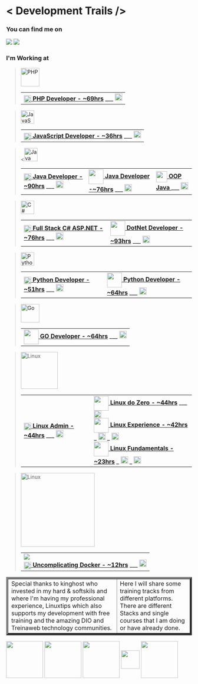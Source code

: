 # < Development Trails />

<!--linkedin-->
### You can find me on 
<a href="https://www.linkedin.com/in/icsalgado/" align="center"><img src="https://img.shields.io/badge/LinkedIn-0077B5?style=for-the-badge&logo=linkedin&logoColor=white" ></a>
<a href="https://www.instagram.com/iuricomi/" align="center"><img src="https://img.shields.io/badge/Instagram-E4405F?style=for-the-badge&logo=instagram&logoColor=white" ></a>

### I'm Working at

<!--PHP-->
> <a href="https://www.php.net/" target="_blank" rel="noreferrer"><img src="https://raw.githubusercontent.com/danielcranney/readme-generator/main/public/icons/skills/php-colored.svg" width="50" height="50" alt="PHP" /></a><table align="center">
        <td>
            <!--TREINAWEB-->
           <a href="https://www.treinaweb.com.br/formacao/desenvolvedor-php"><img src="https://www.treinaweb.com.br/assets/images/favicon-32x32.png" width="20px" align="center"> <b>PHP Developer - ~69hrs</b></a> ___ <a href="https://github.com/icsalgado/tracks/tree/master/TREINAWEB_DevPHP"><img src="https://cdn-icons-png.flaticon.com/512/8481/8481952.png" width="20px"></a> 
        </td>
    </table>

<!--JAVASCRIPT-->
> <a href="https://developer.mozilla.org/en-US/docs/Web/JavaScript" target="_blank" rel="noreferrer"><img src="https://raw.githubusercontent.com/danielcranney/readme-generator/main/public/icons/skills/javascript-colored.svg" width="36" height="36" alt="JavaScript" /></a><table align="center">
        <td>
            <!--TREINAWEB-->
           <a href="https://www.treinaweb.com.br/formacao/desenvolvedor-javascript"><img src="https://www.treinaweb.com.br/assets/images/favicon-32x32.png" width="20px" align="center"> <b>JavaScript Developer - ~36hrs</b></a> ___ <a href="https://github.com/icsalgado/tracks/tree/master/TREINAWEB_DevJavascript"><img src="https://cdn-icons-png.flaticon.com/512/8481/8481952.png" width="20px"></a> 
        </td>
    </table>

<!--JAVA-->
> <<a href="https://www.oracle.com/java/" target="_blank" rel="noreferrer"><img src="https://raw.githubusercontent.com/danielcranney/readme-generator/main/public/icons/skills/java-colored.svg" width="36" height="36" alt="Java" /></a><table align="center">
        <td>
            <!--TREINAWEB-->
           <a href="https://www.treinaweb.com.br/formacao/desenvolvedor-java"><img src="https://www.treinaweb.com.br/assets/images/favicon-32x32.png" width="20px" align="center"> <b>Java Developer - ~90hrs</b></a> ___ <a href="https://github.com/icsalgado/tracks/tree/master/TREINAWEB_DevJava"><img src="https://cdn-icons-png.flaticon.com/512/8481/8481952.png" width="20px"></a> 
        </td>
        <td>
            <!--DIO-->
            <a href="https://www.dio.me/en/catalog?careerId=1b73eec2-c27b-4820-8e79-8238c93a5224"><img src="https://hermes.digitalinnovation.one/assets/diome/logo-full.svg" width="40px" align="center"> <b>Java Developer -~76hrs</b></a> ___ <a href="https://github.com/icsalgado/tracks/tree/master/DIO_FormacaoJavaDeveloper"><img src="https://cdn-icons-png.flaticon.com/512/8481/8481952.png" width="20px"></a>
        </td>
        <td>
            <!--CAPGEMINI START-->
            <a href="https://startcapgemini.com.br/"><img src="https://www.capgemini.com/br-pt/wp-content/themes/capgemini-komposite/assets/images/favicon.ico" width="30px" align="center"> <b>OOP Java </b></a> ___ <a href="https://github.com/icsalgado/tracks/tree/master/CAPGEMINI_Start/LP3"><img src="https://cdn-icons-png.flaticon.com/512/8481/8481952.png" width="20px"></a>
        </td>
    </table>

<!--C# DotNet-->
> <a href="https://docs.microsoft.com/en-us/dotnet/csharp/" target="_blank" rel="noreferrer"><img src="https://raw.githubusercontent.com/danielcranney/readme-generator/main/public/icons/skills/csharp-colored.svg" width="36" height="36" alt="C#" /></a><table align="center">
        <td>
            <!--TREINAWEB-->
           <a href="https://www.treinaweb.com.br/formacao/desenvolvedor-c-e-aspnet-framework-full-stack"><img src="https://www.treinaweb.com.br/assets/images/favicon-32x32.png" width="20px" align="center"> <b>Full Stack C# ASP.NET - ~76hrs</b></a> ___ <a href="https://github.com/icsalgado/tracks/tree/master/TREINAWEB_DevC%23AspNet"><img src="https://cdn-icons-png.flaticon.com/512/8481/8481952.png" width="20px"></a> 
        </td>
        <td>
            <!--DIO-->
            <a href="https://www.dio.me/en/catalog?careerId=1b73eec2-c27b-4820-8e79-8238c93a5224"><img src="https://hermes.digitalinnovation.one/assets/diome/logo-full.svg" width="40px" align="center"> <b>DotNet Developer - ~93hrs</b></a> ___ <a href="https://github.com/icsalgado/tracks/tree/master/DIO_Formacao.NetDeveloper"><img src="https://cdn-icons-png.flaticon.com/512/8481/8481952.png" width="20px"></a>
        </td>
    </table>

<!--PYTHON-->
> <a href="https://www.python.org/" target="_blank" rel="noreferrer"><img src="https://raw.githubusercontent.com/danielcranney/readme-generator/main/public/icons/skills/python-colored.svg" width="36" height="36" alt="Python" /></a><table align="center">
        <td>
            <!--TREINAWEB-->
           <a href="https://www.treinaweb.com.br/formacao/desenvolvedor-python"><img src="https://www.treinaweb.com.br/assets/images/favicon-32x32.png" width="20px" align="center"> <b>Python Developer - ~51hrs</b></a> ___ <a href="https://github.com/icsalgado/tracks/tree/master/TREINAWEB_DevPython"><img src="https://cdn-icons-png.flaticon.com/512/8481/8481952.png" width="20px"></a> 
        </td>
        <td>
            <!--DIO-->
            <a href="https://www.dio.me/en/catalog?careerId=1b73eec2-c27b-4820-8e79-8238c93a5224"><img src="https://hermes.digitalinnovation.one/assets/diome/logo-full.svg" width="40px" align="center"> <b>Python Developer - ~64hrs</b></a> ___ <a href="https://github.com/icsalgado/tracks/tree/master/DIO_FormacaoPythonDeveloper"><img src="https://cdn-icons-png.flaticon.com/512/8481/8481952.png" width="20px"></a>
        </td>
    </table>

<!--GOLANG-->
> <a href="https://go.dev/doc/" target="_blank" rel="noreferrer"><img src="https://raw.githubusercontent.com/danielcranney/readme-generator/main/public/icons/skills/go-colored.svg" width="50" height="50" alt="Go" /></a><table align="center">
        <td>
            <!--DIO-->
            <a href="https://www.dio.me/en/catalog?careerId=1b73eec2-c27b-4820-8e79-8238c93a5224"><img src="https://hermes.digitalinnovation.one/assets/diome/logo-full.svg" width="40px" align="center"> <b>GO Developer - ~64hrs</b></a> ___ <a href="https://github.com/icsalgado/tracks/tree/master/DIO_FormacaoGoDeveloper"><img src="https://cdn-icons-png.flaticon.com/512/8481/8481952.png" width="20px"></a>
        </td>
    </table>

<!--Linux-->
> <img src="https://img.shields.io/badge/Linux-E34F26?style=for-the-badge&logo=linux&logoColor=black" width="100" alt="Linux" /><table align="center">
        <td>
            <!--LINUXTIPS-->
            <a href="https://www.linuxtips.io/course/linux-admin"><img src="https://yt3.googleusercontent.com/y18UK_vKVewxOunJNIIrvRGxk80aojz5yliXDY6HqbzKnTpvpx2Yn9fM95Pej1SalzYPJMLkUKc=s900-c-k-c0x00ffffff-no-rj" width="20px" align="center"> <b>Linux Admin - ~44hrs</b></a> ___ <a href="https://github.com/icsalgado/tracks/tree/master/LINUXTIPS_LinuxAdmin"><img src="https://cdn-icons-png.flaticon.com/512/8481/8481952.png" width="20px"></a>
        </td>
        <td>
            <!--DIO-->
            <a href="https://www.dio.me/en/catalog?search=linux&skill=fa90d9c3-dd68-420a-9fb0-37000b46e811"> <img src="https://hermes.digitalinnovation.one/assets/diome/logo-full.svg" width="40px" align="center"> <b>Linux do Zero - ~44hrs</b></a> ___ <a href="https://github.com/icsalgado/tracks/tree/master/DIO_LinuxDoZero"><img src="https://cdn-icons-png.flaticon.com/512/8481/8481952.png" width="20px"></a>
            <br>
            <a href="https://www.dio.me/en/catalog?search=linux&skill=fa90d9c3-dd68-420a-9fb0-37000b46e811"> <img src="https://hermes.digitalinnovation.one/assets/diome/logo-full.svg" width="40px" align="center"> <b>Linux Experience - ~42hrs</b></a> _ <a href="https://www.dio.me/certificate/68F781C3"><img src="https://cdn-icons-png.flaticon.com/512/1064/1064671.png" width="20px"></a> _ <a href="https://github.com/icsalgado/tracks/tree/master/DIO_LinuxExperience"><img src="https://cdn-icons-png.flaticon.com/512/8481/8481952.png" width="20px"></a>
            <br>
            <a href="https://www.dio.me/en/catalog?search=linux&skill=fa90d9c3-dd68-420a-9fb0-37000b46e811"> <img src="https://hermes.digitalinnovation.one/assets/diome/logo-full.svg" width="40px" align="center"> <b>Linux Fundamentals - ~23hrs</b></a> _ <a href="https://www.dio.me/certificate/ECCEC4B9"><img src="https://cdn-icons-png.flaticon.com/512/1064/1064671.png" width="20px"></a> _ <a href="https://github.com/icsalgado/tracks/tree/master/DIO_LinuxFundamentals"><img src="https://cdn-icons-png.flaticon.com/512/8481/8481952.png" width="20px"></a>
        </td>
    </table>

<!--DEVOPS-->
> <img src="https://img.shields.io/badge/DEVOPS-SRE--CLOUD--SECURITY-GREEN" width="200" alt="Linux" /><table align="center">
        <td>
            <!--LINUXTIPS-->
            <img src="https://img.shields.io/badge/Docker-2496ED?style=for-the-badge&logo=docker&logoColor=white" align="center">
            <br>
            <a href="https://www.linuxtips.io/course/descomplicando-o-docker"><img src="https://yt3.googleusercontent.com/y18UK_vKVewxOunJNIIrvRGxk80aojz5yliXDY6HqbzKnTpvpx2Yn9fM95Pej1SalzYPJMLkUKc=s900-c-k-c0x00ffffff-no-rj" width="20px" align="center"> <b>Uncomplicating Docker - ~12hrs</b></a> ___ <a href="https://github.com/icsalgado/tracks/tree/master/LINUXTIPS_DescomplicandoDocker"><img src="https://cdn-icons-png.flaticon.com/512/8481/8481952.png" width="20px"></a>
        </td>
    </table>

<table border="5px">
    <td>
        Special thanks to kinghost who invested in my hard & softskils and where I'm having my professional experience, Linuxtips which also supports my development with free training and the amazing DIO and Treinaweb technology communities.
    </td>
    <td>
        Here I will share some training tracks from different platforms. There are different Stacks and single courses that I am doing or have already done.
    </td>
</table>

<a href="https://king.host/"><img src="https://upload.wikimedia.org/wikipedia/commons/thumb/e/e1/KingHost-logo.svg/512px-KingHost-logo.svg.png" width="100px" align="center"></a>  <a href="https://www.linuxtips.io/home"><img src="https://lwfiles.mycourse.app/633c72fac8c963ec854a3950-public/4bd40f95b2194780fb1fcc79b4aea790.png" width="100px" align="center"></a> <a href="https://www.treinaweb.com.br/"><img src="https://www.treinaweb.com.br/assets/images/treinaweb-logo@2x.webp" width="100px" align="center"></a> <a href="https://www.dio.me/sign-in"><img src="https://hermes.digitalinnovation.one/assets/diome/logo-full.svg" width="50px" align="center"></a> <a href="http://capgeminischool.brazilsouth.cloudapp.azure.com/login/"><img src="https://www.capgemini.com/br-pt/wp-content/themes/capgemini-komposite/assets/images/logo.svg" width="100px" align="center"></a>